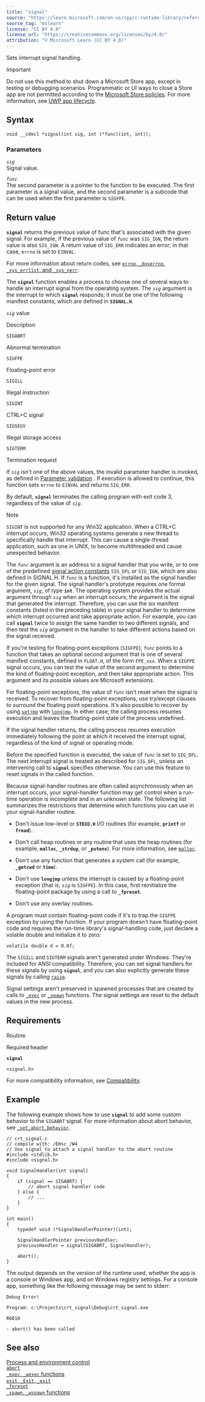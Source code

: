 ```yaml
---
title: "signal"
source: "https://learn.microsoft.com/en-us/cpp/c-runtime-library/reference/signal?view=msvc-170"
source_tag: "mslearn"
license: "CC BY 4.0"
license_url: "https://creativecommons.org/licenses/by/4.0/"
attribution: "© Microsoft Learn (CC BY 4.0)"
---
```

Sets interrupt signal handling.

Important

Do not use this method to shut down a Microsoft Store app, except in testing or debugging scenarios. Programmatic or UI ways to close a Store app are not permitted according to the [Microsoft Store policies](https://learn.microsoft.com/en-us/windows/apps/publish/store-policies). For more information, see [UWP app lifecycle](https://learn.microsoft.com/en-us/windows/uwp/launch-resume/app-lifecycle).

## Syntax

```
void __cdecl *signal(int sig, int (*func)(int, int));
```

### Parameters

_`sig`_  
Signal value.

_`func`_  
The second parameter is a pointer to the function to be executed. The first parameter is a signal value, and the second parameter is a subcode that can be used when the first parameter is `SIGFPE`.

## Return value

**`signal`** returns the previous value of func that's associated with the given signal. For example, if the previous value of _`func`_ was `SIG_IGN`, the return value is also `SIG_IGN`. A return value of `SIG_ERR` indicates an error; in that case, `errno` is set to `EINVAL`.

For more information about return codes, see [`errno`, `_doserrno`, `_sys_errlist`, and `_sys_nerr`](https://learn.microsoft.com/en-us/cpp/c-runtime-library/errno-doserrno-sys-errlist-and-sys-nerr?view=msvc-170).

The **`signal`** function enables a process to choose one of several ways to handle an interrupt signal from the operating system. The _`sig`_ argument is the interrupt to which **`signal`** responds; it must be one of the following manifest constants, which are defined in **`SIGNAL.H`**.

_`sig`_ value

Description

`SIGABRT`

Abnormal termination

`SIGFPE`

Floating-point error

`SIGILL`

Illegal instruction

`SIGINT`

CTRL+C signal

`SIGSEGV`

Illegal storage access

`SIGTERM`

Termination request

If _`sig`_ isn't one of the above values, the invalid parameter handler is invoked, as defined in [Parameter validation](https://learn.microsoft.com/en-us/cpp/c-runtime-library/parameter-validation?view=msvc-170) . If execution is allowed to continue, this function sets `errno` to `EINVAL` and returns `SIG_ERR`.

By default, **`signal`** terminates the calling program with exit code 3, regardless of the value of _`sig`_.

Note

`SIGINT` is not supported for any Win32 application. When a CTRL+C interrupt occurs, Win32 operating systems generate a new thread to specifically handle that interrupt. This can cause a single-thread application, such as one in UNIX, to become multithreaded and cause unexpected behavior.

The _`func`_ argument is an address to a signal handler that you write, or to one of the predefined [signal action constants](https://learn.microsoft.com/en-us/cpp/c-runtime-library/signal-action-constants?view=msvc-170) `SIG_DFL` or `SIG_IGN`, which are also defined in SIGNAL.H. If _`func`_ is a function, it's installed as the signal handler for the given signal. The signal handler's prototype requires one formal argument, _`sig`_, of type **`int`**. The operating system provides the actual argument through _`sig`_ when an interrupt occurs; the argument is the signal that generated the interrupt. Therefore, you can use the six manifest constants (listed in the preceding table) in your signal handler to determine which interrupt occurred and take appropriate action. For example, you can call **`signal`** twice to assign the same handler to two different signals, and then test the _`sig`_ argument in the handler to take different actions based on the signal received.

If you're testing for floating-point exceptions (`SIGFPE`), _`func`_ points to a function that takes an optional second argument that is one of several manifest constants, defined in `FLOAT.H`, of the form `FPE_xxx`. When a `SIGFPE` signal occurs, you can test the value of the second argument to determine the kind of floating-point exception, and then take appropriate action. This argument and its possible values are Microsoft extensions.

For floating-point exceptions, the value of _`func`_ isn't reset when the signal is received. To recover from floating-point exceptions, use try/except clauses to surround the floating point operations. It's also possible to recover by using [`setjmp`](https://learn.microsoft.com/en-us/cpp/c-runtime-library/reference/setjmp?view=msvc-170) with [`longjmp`](https://learn.microsoft.com/en-us/cpp/c-runtime-library/reference/longjmp?view=msvc-170). In either case, the calling process resumes execution and leaves the floating-point state of the process undefined.

If the signal handler returns, the calling process resumes execution immediately following the point at which it received the interrupt signal, regardless of the kind of signal or operating mode.

Before the specified function is executed, the value of _`func`_ is set to `SIG_DFL`. The next interrupt signal is treated as described for `SIG_DFL`, unless an intervening call to **`signal`** specifies otherwise. You can use this feature to reset signals in the called function.

Because signal-handler routines are often called asynchronously when an interrupt occurs, your signal-handler function may get control when a run-time operation is incomplete and in an unknown state. The following list summarizes the restrictions that determine which functions you can use in your signal-handler routine.

*   Don't issue low-level or **`STDIO.H`** I/O routines (for example, **`printf`** or **`fread`**).
    
*   Don't call heap routines or any routine that uses the heap routines (for example, **`malloc`**, **`_strdup`**, or **`_putenv`**). For more information, see [`malloc`](https://learn.microsoft.com/en-us/cpp/c-runtime-library/reference/malloc?view=msvc-170).
    
*   Don't use any function that generates a system call (for example, **`_getcwd`** or **`time`**).
    
*   Don't use **`longjmp`** unless the interrupt is caused by a floating-point exception (that is, _`sig`_ is `SIGFPE`). In this case, first reinitialize the floating-point package by using a call to **`_fpreset`**.
    
*   Don't use any overlay routines.
    

A program must contain floating-point code if it's to trap the `SIGFPE` exception by using the function. If your program doesn't have floating-point code and requires the run-time library's signal-handling code, just declare a volatile double and initialize it to zero:

```
volatile double d = 0.0f;
```

The `SIGILL` and `SIGTERM` signals aren't generated under Windows. They're included for ANSI compatibility. Therefore, you can set signal handlers for these signals by using **`signal`**, and you can also explicitly generate these signals by calling [`raise`](https://learn.microsoft.com/en-us/cpp/c-runtime-library/reference/raise?view=msvc-170).

Signal settings aren't preserved in spawned processes that are created by calls to [`_exec`](https://learn.microsoft.com/en-us/cpp/c-runtime-library/exec-wexec-functions?view=msvc-170) or [`_spawn`](https://learn.microsoft.com/en-us/cpp/c-runtime-library/spawn-wspawn-functions?view=msvc-170) functions. The signal settings are reset to the default values in the new process.

## Requirements

Routine

Required header

**`signal`**

`<signal.h>`

For more compatibility information, see [Compatibility](https://learn.microsoft.com/en-us/cpp/c-runtime-library/compatibility?view=msvc-170).

## Example

The following example shows how to use **`signal`** to add some custom behavior to the `SIGABRT` signal. For more information about abort behavior, see [`_set_abort_behavior`](https://learn.microsoft.com/en-us/cpp/c-runtime-library/reference/set-abort-behavior?view=msvc-170).

```
// crt_signal.c
// compile with: /EHsc /W4
// Use signal to attach a signal handler to the abort routine
#include <stdlib.h>
#include <signal.h>

void SignalHandler(int signal)
{
    if (signal == SIGABRT) {
        // abort signal handler code
    } else {
        // ...
    }
}

int main()
{
    typedef void (*SignalHandlerPointer)(int);

    SignalHandlerPointer previousHandler;
    previousHandler = signal(SIGABRT, SignalHandler);

    abort();
}
```

The output depends on the version of the runtime used, whether the app is a console or Windows app, and on Windows registry settings. For a console app, something like the following message may be sent to stderr:

```
Debug Error!

Program: c:\Projects\crt_signal\Debug\crt_signal.exe

R6010

- abort() has been called
```

## See also

[Process and environment control](https://learn.microsoft.com/en-us/cpp/c-runtime-library/process-and-environment-control?view=msvc-170)  
[`abort`](https://learn.microsoft.com/en-us/cpp/c-runtime-library/reference/abort?view=msvc-170)  
[`_exec`, `_wexec` functions](https://learn.microsoft.com/en-us/cpp/c-runtime-library/exec-wexec-functions?view=msvc-170)  
[`exit`, `_Exit`, `_exit`](https://learn.microsoft.com/en-us/cpp/c-runtime-library/reference/exit-exit-exit?view=msvc-170)  
[`_fpreset`](https://learn.microsoft.com/en-us/cpp/c-runtime-library/reference/fpreset?view=msvc-170)  
[`_spawn`, `_wspawn` functions](https://learn.microsoft.com/en-us/cpp/c-runtime-library/spawn-wspawn-functions?view=msvc-170)